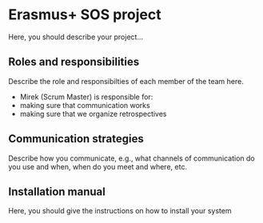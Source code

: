 # Erasmus+ SOS project 

Here, you should describe your project... 

## Roles and responsibilities 
Describe the role and responsibilties of each member of the team here. 
- Mirek (Scrum Master) is responsible for: 
- making sure that communication works
- making sure that we organize retrospectives 

## Communication strategies 
Describe how you communicate, e.g., what channels of communication do you use and when, when do you meet and where, etc. 

## Installation manual
Here, you should give the instructions on how to install your system 

